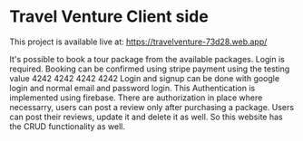 # Travel Venture Client side

This project is available live at: https://travelventure-73d28.web.app/

It's possible to book a tour package from the available packages. Login is required.
Booking can be confirmed using stripe payment using the testing value 4242 4242 4242 4242
Login and signup can be done with google login and normal email and password login. This Authentication is implemented using firebase.
There are authorization in place where necessarry, users can post a review only after purchasing a package.
Users can post their reviews, update it and delete it as well. So this website has the CRUD functionality as well.

